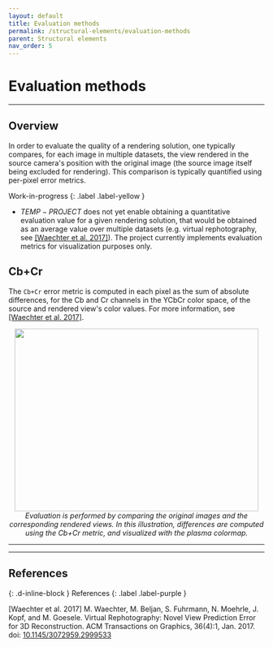 ```yaml
---
layout: default
title: Evaluation methods
permalink: /structural-elements/evaluation-methods
parent: Structural elements
nav_order: 5
---
```


# Evaluation methods

* * *

## Overview

In order to evaluate the quality of a rendering solution, one typically compares, for each image in multiple datasets, the view rendered in the source camera's position with the original image (the source image itself being excluded for rendering). This comparison is typically quantified using per-pixel error metrics.

Work-in-progress
{: .label .label-yellow }
- $TEMP-PROJECT$ does not yet enable obtaining a quantitative evaluation value for a given rendering solution, that would be obtained as an average value over multiple datasets (e.g. virtual rephotography, see <a href="#waechter2017">[Waechter et al. 2017]</a>). The project currently implements evaluation metrics for visualization purposes only.

## Cb+Cr

The `Cb+Cr` error metric is computed in each pixel as the sum of absolute differences, for the Cb and Cr channels in the YCbCr color space, of the source and rendered view's color values. For more information, see <a href="#waechter2017">[Waechter et al. 2017]</a>.

<p align="center">
      <img src="https://github.com/DinechinGreg/temp-project/raw/master/docs/illustrations/PyriteEval.png" alt="" width="480" height="360"><br><i>Evaluation is performed by comparing the original images and the corresponding rendered views. In this illustration, differences are computed using the Cb+Cr metric, and visualized with the plasma colormap.</i>
</p>

* * *
* * *

## References
{: .d-inline-block }
References
{: .label .label-purple }

<a name="waechter2017">[Waechter et al. 2017]</a> M. Waechter, M. Beljan, S. Fuhrmann, N. Moehrle, J. Kopf, and M. Goesele. Virtual Rephotography: Novel View Prediction Error for 3D Reconstruction. ACM Transactions on Graphics, 36(4):1, Jan. 2017. doi: [10.1145/3072959.2999533](https://doi.org/10.1145/3072959.2999533)
